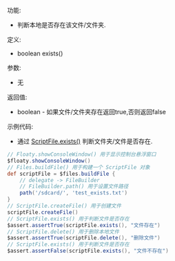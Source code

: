 功能:

+ 判断本地是否存在该文件/文件夹.

定义:

+ boolean exists()

参数:

+ 无

返回值:

+ boolean - 如果文件/文件夹存在返回true,否则返回false

示例代码:

+ 通过 [ScriptFile.exists()](/API/File/ScriptFile/README.md?id=exists) 判断文件夹/文件是否存在.

```groovy
// Floaty.showConsoleWindow() 用于显示控制台悬浮窗口
$floaty.showConsoleWindow()
// Files.buildFile() 用于构建一个 ScriptFile 对象
def scriptFile = $files.buildFile {
    // delegate -> FileBuilder
    // FileBuilder.path() 用于设置文件路径
    path('/sdcard/', 'test_exists.txt')
}
// ScriptFile.createFile() 用于创建文件
scriptFile.createFile()
// ScriptFile.exists() 用于判断文件是否存在
$assert.assertTrue(scriptFile.exists(), "文件存在")
// ScriptFile.delete() 用于删除本地文件
$assert.assertTrue(scriptFile.delete(), "删除文件")
// ScriptFile.exists() 用于判断文件是否存在
$assert.assertFalse(scriptFile.exists(), "文件不存在")
```